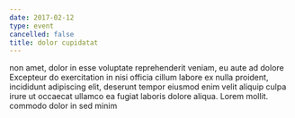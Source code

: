 ```yaml
---
date: 2017-02-12
type: event
cancelled: false
title: dolor cupidatat
---
```

non amet, dolor in esse voluptate reprehenderit veniam, eu aute ad dolore Excepteur do exercitation in nisi officia cillum labore ex nulla proident, incididunt adipiscing elit, deserunt tempor eiusmod enim velit aliquip culpa irure ut occaecat ullamco ea fugiat laboris dolore aliqua. Lorem mollit. commodo dolor in sed minim